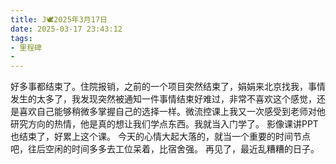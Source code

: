 ```yaml
---
title: J🕊️2025年3月17日
date: 2025-03-17 23:43:12
tags:
- 里程碑
- 
---
```

好多事都结束了。住院报销，之前的一个项目突然结束了，娟娟来北京找我，事情发生的太多了，我发现突然被通知一件事情结束好难过，非常不喜欢这个感觉，还是喜欢自己能够稍微多掌握自己的选择一样。微流控课上我又一次感受到老师对他研究方向的热情，他是真的想让我们学点东西。我就当入门学了。
影像课讲PPT也结束了，好累上这个课。
今天的心情大起大落的，就当一个重要的时间节点吧，往后空闲的时间多多去工位呆着，比宿舍强。
再见了，最近乱糟糟的日子。
